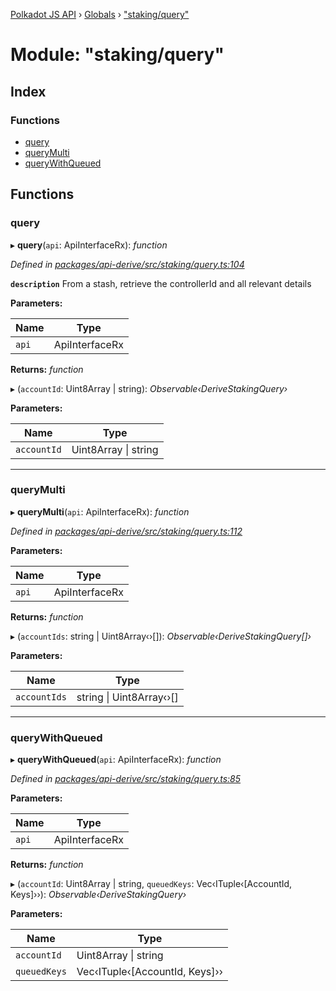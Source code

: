 [Polkadot JS API](../README.md) › [Globals](../globals.md) › ["staking/query"](_staking_query_.md)

# Module: "staking/query"

## Index

### Functions

* [query](_staking_query_.md#query)
* [queryMulti](_staking_query_.md#querymulti)
* [queryWithQueued](_staking_query_.md#querywithqueued)

## Functions

###  query

▸ **query**(`api`: ApiInterfaceRx): *function*

*Defined in [packages/api-derive/src/staking/query.ts:104](https://github.com/polkadot-js/api/blob/b18bdc37f9/packages/api-derive/src/staking/query.ts#L104)*

**`description`** From a stash, retrieve the controllerId and all relevant details

**Parameters:**

Name | Type |
------ | ------ |
`api` | ApiInterfaceRx |

**Returns:** *function*

▸ (`accountId`: Uint8Array | string): *Observable‹DeriveStakingQuery›*

**Parameters:**

Name | Type |
------ | ------ |
`accountId` | Uint8Array &#124; string |

___

###  queryMulti

▸ **queryMulti**(`api`: ApiInterfaceRx): *function*

*Defined in [packages/api-derive/src/staking/query.ts:112](https://github.com/polkadot-js/api/blob/b18bdc37f9/packages/api-derive/src/staking/query.ts#L112)*

**Parameters:**

Name | Type |
------ | ------ |
`api` | ApiInterfaceRx |

**Returns:** *function*

▸ (`accountIds`: string | Uint8Array‹›[]): *Observable‹DeriveStakingQuery[]›*

**Parameters:**

Name | Type |
------ | ------ |
`accountIds` | string &#124; Uint8Array‹›[] |

___

###  queryWithQueued

▸ **queryWithQueued**(`api`: ApiInterfaceRx): *function*

*Defined in [packages/api-derive/src/staking/query.ts:85](https://github.com/polkadot-js/api/blob/b18bdc37f9/packages/api-derive/src/staking/query.ts#L85)*

**Parameters:**

Name | Type |
------ | ------ |
`api` | ApiInterfaceRx |

**Returns:** *function*

▸ (`accountId`: Uint8Array | string, `queuedKeys`: Vec‹ITuple‹[AccountId, Keys]››): *Observable‹DeriveStakingQuery›*

**Parameters:**

Name | Type |
------ | ------ |
`accountId` | Uint8Array &#124; string |
`queuedKeys` | Vec‹ITuple‹[AccountId, Keys]›› |
